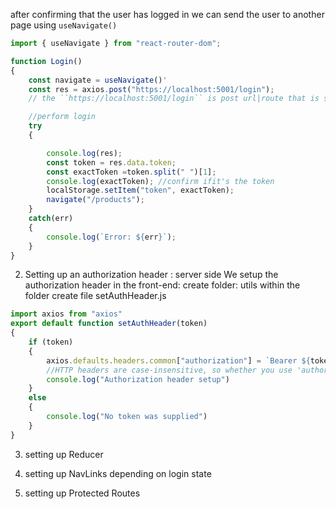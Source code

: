 after confirming that the user has logged in we can send the user to another page using 
``useNavigate()``

```javascript
import { useNavigate } from "react-router-dom";

function Login()
{
    const navigate = useNavigate()'
    const res = axios.post("https://localhost:5001/login");
    // the ``https://localhost:5001/login`` is post url|route that is set at the server|server.js file

    //perform login
    try 
    {

        console.log(res);
        const token = res.data.token;
        const exactToken =token.split(" ")[1];
        console.log(exactToken); //confirm ifit's the token
        localStorage.setItem("token", exactToken);
        navigate("/products");
    }
    catch(err)
    {
        console.log(`Error: ${err}`);
    }
}

```



2. Setting up an authorization header : server side
We setup the authorization header in the front-end:
create folder: utils
within the folder create file setAuthHeader.js
```javascript
import axios from "axios"
export default function setAuthHeader(token)
{
    if (token)
    {
        axios.defaults.headers.common["authorization"] = `Bearer ${token}`; // setting up request header == authorization|Authorization is not case sensitive
        //HTTP headers are case-insensitive, so whether you use 'authorization' or 'Authorization' doesn't matter.
        console.log("Authorization header setup")
    }
    else
    {
        console.log("No token was supplied")
    }
}
```


3. setting up Reducer

4. setting up NavLinks depending on login state

5. setting up Protected Routes